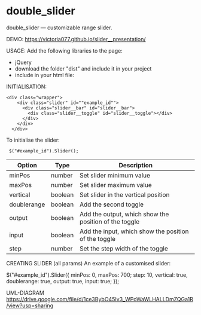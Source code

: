 # double_slider

double_slider — customizable range slider.

DEMO:
https://victoria077.github.io/slider__presentation/

USAGE:
Add the following libraries to the page:

* jQuery
* download the folder "dist" and include it in your project
* include in your html file:
    <link rel="stylesheet" href="./dist/style.e308ff8e.css">
    <script src="./dist/myFunc.66056626.js"></script>
    
INITIALISATION:

    <div class="wrapper">
        <div class="slider" id=""example_id"">
          <div class="slider__bar" id="slider__bar">
            <div class="slider__toggle" id="slider__toggle"></div>
          </div>
        </div>
      </div>
      
To initialise the slider:

     $("#example_id").Slider();
     
     
| Option | Type | Description |
| --- | --- | --- |
| minPos | number | Set slider minimum value |
| maxPos | number | Set slider maximum value |
| vertical	| boolean | Set slider in the vertical position|
| doublerange	| boolean | Add the second toggle |
| output	| boolean | Add the output, which show the position of the toggle |
| input	| boolean | Add the input, which show the position of the toggle |
| step	| number | Set the  step width of the toggle |

CREATING SLIDER (all params)
An example of a customised slider:

 $("#example_id").Slider({
     minPos: 0, maxPos: 700;  step: 10, vertical: true, doublerange: true, output: true, input: true;
});

UML-DIAGRAM
https://drive.google.com/file/d/1ce3BybO45Iv3_WPoWaWLHALLDmZQGa1R/view?usp=sharing

